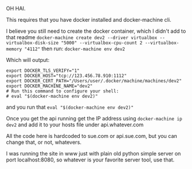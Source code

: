 OH HAI.

This requires that you have docker installed and docker-machine cli.

I believe you still need to create the docker container, which I didn't add to that readme
`docker-machine create dev2 --driver virtualbox --virtualbox-disk-size "5000" --virtualbox-cpu-count 2 --virtualbox-memory "4112"`
then run:
`docker-machine env dev2`

Which will output:
```
export DOCKER_TLS_VERIFY="1"
export DOCKER_HOST="tcp://123.456.78.910:1112"
export DOCKER_CERT_PATH="/Users/user/.docker/machine/machines/dev2"
export DOCKER_MACHINE_NAME="dev2"
# Run this command to configure your shell:
# eval "$(docker-machine env dev2)"
```

and you run that `eval "$(docker-machine env dev2)"`

Once you get the api running get the IP address using `docker-machine ip dev2` and add it to your hosts file under api.whatever.com

All the code here is hardcoded to sue.com or api.sue.com, but you can change that, or not, whatevers.

I was running the site in www just with plain old python simple server on port localhost:8080, so whatever is your favorite server tool, use that.



